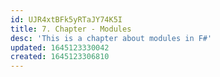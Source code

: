 ```yaml
---
id: UJR4xtBFk5yRTaJY74K5I
title: 7. Chapter - Modules
desc: 'This is a chapter about modules in F#'
updated: 1645123330042
created: 1645123306810
---
```


